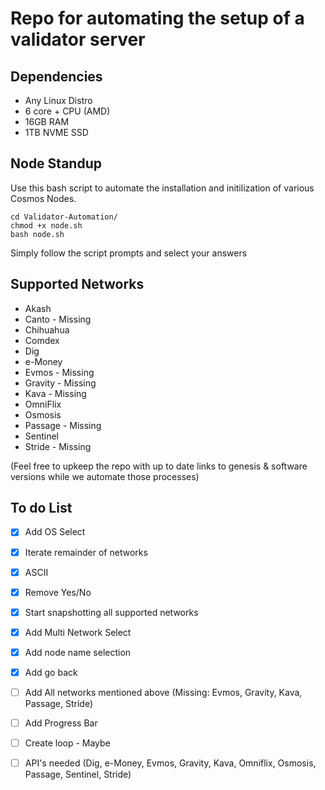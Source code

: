 # Repo for automating the setup of a validator server

## Dependencies
* Any Linux Distro 
* 6 core + CPU (AMD)
* 16GB RAM
* 1TB NVME SSD

## Node Standup
Use this bash script to automate the installation and initilization of various Cosmos Nodes. 
```git clone https://github.com/ChandraStation/Validator-Automation
cd Validator-Automation/
chmod +x node.sh
bash node.sh
```
Simply follow the script prompts and select your answers


## Supported Networks
* Akash
* Canto - Missing
* Chihuahua
* Comdex
* Dig
* e-Money
* Evmos - Missing
* Gravity - Missing
* Kava - Missing
* OmniFlix
* Osmosis
* Passage - Missing
* Sentinel
* Stride - Missing


(Feel free to upkeep the repo with up to date links to genesis & software versions while we automate those processes)

## To do List

- [x] Add OS Select
- [x] Iterate remainder of networks
- [x] ASCII
- [x] Remove Yes/No
- [x] Start snapshotting all supported networks
- [x] Add Multi Network Select
- [x] Add node name selection
- [x] Add go back
- [ ] Add All networks mentioned above (Missing: Evmos, Gravity, Kava, Passage, Stride)
- [ ] Add Progress Bar
- [ ] Create loop - Maybe
- [ ] API's needed (Dig, e-Money, Evmos, Gravity, Kava, Omniflix, Osmosis, Passage, Sentinel, Stride)

